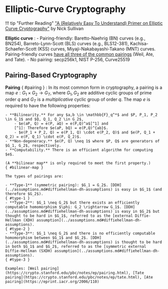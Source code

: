 # Elliptic-Curve Cryptography

!!! tip "Further Reading"
    ["A (Relatively Easy To Understand) Primer on Elliptic Curve Cryptography"](https://blog.cloudflare.com/a-relatively-easy-to-understand-primer-on-elliptic-curve-cryptography/) by Nick Sullivan

**Elliptic curve**
: 
    - Pairing-friendly: Baretto-Naehrig (BN) curves (e.g., BN254), Barreto-Lynn-Scott (BLS) curves (e.g., BLS12-381), Kachisa-Schaefer-Scott (KSS) curves, Miyaji-Nakabayashi-Takano (MNT) curves. Pairing-friendly curves [have all three of the common pairings](https://crypto.stackexchange.com/questions/70802/do-weil-tate-and-ate-pairings-exist-on-all-elliptic-curves) (Weil, Ate, and Tate).
    - No pairing: secp256k1, NIST P-256, Curve25519
    <!-- https://www.ietf.org/proceedings/105/slides/slides-105-cfrg-pairing-friendly-curves-00.pdf -->

## Pairing-Based Cryptography

**Pairing** { #pairing }
: In its most common form in cryptography, a pairing is a map $e: G_1 \times G_2 \rightarrow G_T$, where $G_1, G_2$ are additive cyclic groups of prime order $q$ and $G_T$ is a *multiplicative* cyclic group of order $q$. The map $e$ is required to have the following properties:

    - **Bilinearity.** For any $a,b \in \mathbb{F}_q^*$ and $P, P_1, P_2 \in G_1$ and $Q, Q_1, Q_2 \in G_2$,
        - $e(aP, Q) = e(P, aQ) = e(P,Q)^a$[^1] and
        [^1]: Therefore $e(aP, bQ) = e(P,Q)^{ab}$.
        - $e(P_1 + P_2, Q) = e(P_1, Q) \cdot e(P_2, Q)$ and $e(P, Q_1 + Q_2) = e(P, Q_1) \cdot e(P, Q_2)$.
    - **Non-degeneracy.** $e(P, Q) \neq 1$ where $P, Q$ are generators of $G_1, G_2$, respectively.
    - **Computability.** There is an efficient algorithm for computing $e$.

    (A **bilinear map** is only required to meet the first property.)
    { #bilinear-map }

    The types of pairings are:

    - **Type-1** (symmetric pairing): $G_1 = G_2$. [DDH](../assumptions.md#diffiehellman-dh-assumptions) is easy in $G_1$ (and therefore $G_2$).  
    { #type-1 }
    - **Type-2**: $G_1 \neq G_2$ but there exists an efficiently computable homomorphism $\phi: G_2 \rightarrow G_1$. [DDH](../assumptions.md#diffiehellman-dh-assumptions) is easy in $G_2$ but thought to be hard in $G_1$, referred to as the [external Diffie-Hellman (XDH) assumption](../assumptions.md#diffiehellman-dh-assumptions).  
    { #type-2 }
    - **Type-3**: $G_1 \neq G_2$ and there is no efficiently computable homomorphism between $G_1$ and $G_2$. [DDH](../assumptions.md#diffiehellman-dh-assumptions) is thought to be hard in both $G_1$ and $G_2$, referred to as the [symmetric external Diffie-Hellman (SXDH) assumption](../assumptions.md#diffiehellman-dh-assumptions).  
    { #type-3 }

    Examples: [Weil pairing](https://crypto.stanford.edu/pbc/notes/ep/pairing.html), [Tate pairing](https://crypto.stanford.edu/pbc/notes/ep/tate.html), [Ate pairing](https://eprint.iacr.org/2006/110)